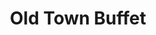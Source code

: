 ---
layout: place
title: Old Town Buffet
permalink: /ohio/bowling-green/old-town-buffet.html
stateAbbr: OH
stateName: Ohio
cityName: Bowling Green
seo:
  type: restaurant
  links: https://www.bgoldtownbuffet.com/
place_id: ChIJ-6lz7hELPIgRqwfjWq8Ypi4
photos:
  - name: >-
      places/ChIJ-6lz7hELPIgRqwfjWq8Ypi4/photos/AeeoHcLi2W7XlhztWRiM9JmjF7vy4_IhXJZZJqa3zLjgIlZ56MgeB3cFTe8LnMFSbEJRTJByVAQ0xKC_2GXRz65cTd3w3BI7Pwsk45Bc_c2r4fsGq46gR2lZRc1nUJftiDtxoVw7ZedOqKuDLw9uzcqYxBZ2DF5TyFvuE9PzlGZDWmAiFCYBEVMYYEl8jnM1xKEocSIDLlwzgjERksuR44mVSWUHUHO9-Hq7uAz0ghM39xoKfbqD_1E5NzlyUnT7cMsEmm0fH6GPXijbRNQHmsfSOXubieLeD_cH4ocbX0UrzYM4N2UzW5hifuro50tnHLiyo4lY_ml9S6Z7I0YrDdOXYRjTMq8EIY75-DcfW6lJ7i04lY5VGOz9ZjjduAeSHd0a7GBeNGANqqnfxWk3sXfdBDYDa7NHPEd8CvOiRZJGPaws8WHl
    widthPx: 3024
    heightPx: 4032
    authorAttributions:
      - displayName: SO SHAHEEN
        uri: https://maps.google.com/maps/contrib/104941423880628515245
        photoUri: >-
          https://lh3.googleusercontent.com/a/ACg8ocKrGdKiSSOWmd7k3BVFcjPliB_khBM6SU9w0Ivm7RD8LIrg1w=s100-p-k-no-mo
    flagContentUri: >-
      https://www.google.com/local/imagery/report/?cb_client=maps_api_places.places_api&image_key=!1e10!2sCIHM0ogKEICAgICpvIHV6gE&hl=en-US
    googleMapsUri: >-
      https://www.google.com/maps/place//data=!3m4!1e2!3m2!1sCIHM0ogKEICAgICpvIHV6gE!2e10!4m2!3m1!1s0x883c0b11ee73a9fb:0x2ea618af5ae307ab
  - name: >-
      places/ChIJ-6lz7hELPIgRqwfjWq8Ypi4/photos/AeeoHcKLbNGrARx2J_LWLM4mqLUJbwijn-AhKhpqIH_jUTccJGJ8sO1EWXD1p-I800smJ9eEn77DKRN1dEHJ8zOQYhdrKSa_3x1chGyGXQGEOvwipG3hk9qoSjlqjnZgrEXGoC_p7R0udr2t-4RGWck56nM1fN1tnVc6qomt4yW4__UmHi3us38R6qjFdFyUhhtoJx94n2ItTWiPlolrtvRvUTKXOYSvegxNe6Yd8ogTOruYPpoQpqtMHkyAC4u79y3FkBXLWHdb8ha7qoLHfiCtw02APotWHkH36UpS1xV8oyk5kKuR67VuEXRp22Dl9zpnJfpOJKleaDIng_e_sQfcDES6xImw97MAZ5F2ZZOMZWWvRIqyQF8U-xSkRNAaWKHNnTWbbgxNfQ5fDe8IGAfHQKNKopF7wjC6iLjcXxZkXCxR-w
    widthPx: 3024
    heightPx: 4032
    authorAttributions:
      - displayName: helesa shams
        uri: https://maps.google.com/maps/contrib/112333554809830706866
        photoUri: >-
          https://lh3.googleusercontent.com/a-/ALV-UjVUPy1nOPouglTsNG3NNs5oT6Kw3OGn5uUzC8_bm7ay5wWnL1IH=s100-p-k-no-mo
    flagContentUri: >-
      https://www.google.com/local/imagery/report/?cb_client=maps_api_places.places_api&image_key=!1e10!2sCIHM0ogKEICAgID9sdjtQw&hl=en-US
    googleMapsUri: >-
      https://www.google.com/maps/place//data=!3m4!1e2!3m2!1sCIHM0ogKEICAgID9sdjtQw!2e10!4m2!3m1!1s0x883c0b11ee73a9fb:0x2ea618af5ae307ab
  - name: >-
      places/ChIJ-6lz7hELPIgRqwfjWq8Ypi4/photos/AeeoHcI1uGmF8PzHaqhpkEsZtA0ZDIEJMZF-jHpYSky6F7mgLYbbKtuFw-B5js51SRq5rNOhXbHMIzB682SzTLOflz4Wh9KYKunIPbLrEljVLknPofAPXKHPU8umDP-9q5FYCIZEm5CzdF7qjaCTE5KD2EqWaeb2hJuxTO79c1ihdCe1xwaVDDp3IT41w_eDXc4IdpikqVQ797aQXav5JUjXjT2DJW9fbas2X4XYDmOPqX0OCIjuhGMPZ-v088G1ox0vhq85RxBGWXxAFBjPdp-tmZ7cIZGp_kjHjDyIIxIcnc4Xo207-3Jp_VAymIL4env7gsK7Pn6jNfaei2n-lbandr2TfOq9ykoP7dMLLoUx9N-VyVxCO8gEq3wRODtR_3NYg8NJcb4fWcVRSDDebo0uLUyXc3ro7tcxP3ZoxqEaf88tYWA
    widthPx: 3072
    heightPx: 4080
    authorAttributions:
      - displayName: James Ruegg
        uri: https://maps.google.com/maps/contrib/116590098485988881724
        photoUri: >-
          https://lh3.googleusercontent.com/a-/ALV-UjXiqGwSOucSVz-E0Yspzj648F6G8HmupDHX4vSwghxsRrCqMtFY=s100-p-k-no-mo
    flagContentUri: >-
      https://www.google.com/local/imagery/report/?cb_client=maps_api_places.places_api&image_key=!1e10!2sCIHM0ogKEICAgIDX8rPlrQE&hl=en-US
    googleMapsUri: >-
      https://www.google.com/maps/place//data=!3m4!1e2!3m2!1sCIHM0ogKEICAgIDX8rPlrQE!2e10!4m2!3m1!1s0x883c0b11ee73a9fb:0x2ea618af5ae307ab
  - name: >-
      places/ChIJ-6lz7hELPIgRqwfjWq8Ypi4/photos/AeeoHcKsLE1eGffKXRbuxQ_IYct_QGsOCljFHEbNrp8NrMNdZy9RkDJI7nZ5isev5YabZpF-rCHV-zem6GqNGwDmQAPnZwcf9i6pyoZLPW-R_0Au6O1JZ1IRFAaTUQXTmBdmAvWU7zwiwcrDFV7nl8N8OO5TtS7lSQFIOAGO42fr38FuuWOE2HmyPEYFi1Zo39BTb4AK8_EcQUbeoOG0g35dKHg4Cs-y_uLLMJjYN3gf_NcsLaU3LFyu3HSExosuUCAbqVfa6lZTy8Sx7Nfvgc4r81J7q_ZGbGcn8go_04gXu5xj2Vvo6FX9oXPWdC9gjH_RGPjU0hA7QYWhzypnphJi6ddBOtu7J3FiAoN5xnn8L9enBCcUoUj952tyt-97eeED0OC19inAj5-8kHevjIop88z4QPQm0owHhewGY-MrP29frw
    widthPx: 3000
    heightPx: 4000
    authorAttributions:
      - displayName: Ray T
        uri: https://maps.google.com/maps/contrib/103825686001364844883
        photoUri: >-
          https://lh3.googleusercontent.com/a-/ALV-UjUNAgKbpzwfnJcaCY-Z1rRSCESGguRhNQMw7i8tmXIK0LwuLZBzJA=s100-p-k-no-mo
    flagContentUri: >-
      https://www.google.com/local/imagery/report/?cb_client=maps_api_places.places_api&image_key=!1e10!2sCIHM0ogKEICAgICZi8jrXA&hl=en-US
    googleMapsUri: >-
      https://www.google.com/maps/place//data=!3m4!1e2!3m2!1sCIHM0ogKEICAgICZi8jrXA!2e10!4m2!3m1!1s0x883c0b11ee73a9fb:0x2ea618af5ae307ab
  - name: >-
      places/ChIJ-6lz7hELPIgRqwfjWq8Ypi4/photos/AeeoHcKLhJ4sbuSXW9m6re1u4pC5az_dNznFIPAsvc9cEJzAb27kWRtwa3sjk8JNRJLrKPN7TPNigW4ko-ZaW7ETa3sp10Zxv6MHDN0_ouCHTqGhKZS3JqGdZRhoueHcCcJDG8vdOY4YUK-zG0p-DXJu2bv0vnn8Ip1rc9Q8XvlZT7r6Tp48DmlWC5udBgwGt9nheRfHKNzNhSeJzXeepqYcLlgHKZzKUhcT0KgJjAA62XcSpyCtlEDqPiFDz-usicZSWplBU7s1kkVrmiCoDI1gvYxWe3DdGx2NRM57SDyWf9zT5ERkwhQj_ZXPVH0aLHc-jsgiQ07Jet3oCjuEcmjAjM6nNoc3POlRoOObLC8d1TfmN6JCiWaojyy5FQRbEjIVE7RNeImG9Xn58L9gdpJkfsXIuYR9MO4pxWeCTh3MTaf82jWC
    widthPx: 3120
    heightPx: 4160
    authorAttributions:
      - displayName: john r
        uri: https://maps.google.com/maps/contrib/117477777115407990318
        photoUri: >-
          https://lh3.googleusercontent.com/a-/ALV-UjVaVB1Y21rmzwwhUTbQd_qfPRaigQ5jh11usVUcQVS8zezCAso8=s100-p-k-no-mo
    flagContentUri: >-
      https://www.google.com/local/imagery/report/?cb_client=maps_api_places.places_api&image_key=!1e10!2sCIHM0ogKEICAgMCgqeugqgE&hl=en-US
    googleMapsUri: >-
      https://www.google.com/maps/place//data=!3m4!1e2!3m2!1sCIHM0ogKEICAgMCgqeugqgE!2e10!4m2!3m1!1s0x883c0b11ee73a9fb:0x2ea618af5ae307ab
  - name: >-
      places/ChIJ-6lz7hELPIgRqwfjWq8Ypi4/photos/AeeoHcKcqvkbObusrsonOvr6kjpW6nB09GzWyiXywH8yi_s_9F4CKMrCmEp-u2q9HDstX-sgQAQ-TjQtrOBioA4KGicgpnJHOs5mObA0Gf11TphxxkmWudVwkpyiePNwuWWeAaExnn8yg3-bb5zWjchITCWCkBgXb3IFft0QeTNYMk90KEKwMB7TUxE-i0aw1_MNr4s559Lqt51MTJSbT8MhKaQvV4OuPW57pDzjXun06MK1xXB4SRi5A3WplvenVO4v4O6pc6kwnRFZkk-HtkS9kG67zRrIzbMuQiqmMpxO8KHfjDk5awBaeT09aW2IigaIgzF2utUSnVrAgqw6MgN0_fQvZIm6_e0cm1T3NC9kpnzXDDXniiA8KFfFCRkD_TrNHCctuwXULbxQ1pAbP3xP15Nx9lc5LDBYaceNv8CsDnb8sxE
    widthPx: 2592
    heightPx: 1944
    authorAttributions:
      - displayName: Laura
        uri: https://maps.google.com/maps/contrib/100237228179151818902
        photoUri: >-
          https://lh3.googleusercontent.com/a-/ALV-UjU8oDY-PrZUyQGZ5mbB-tjk3zs5boj1T3W9Wb6tDOOPfi8RwgE=s100-p-k-no-mo
    flagContentUri: >-
      https://www.google.com/local/imagery/report/?cb_client=maps_api_places.places_api&image_key=!1e10!2sCIHM0ogKEICAgICEv7bx6QE&hl=en-US
    googleMapsUri: >-
      https://www.google.com/maps/place//data=!3m4!1e2!3m2!1sCIHM0ogKEICAgICEv7bx6QE!2e10!4m2!3m1!1s0x883c0b11ee73a9fb:0x2ea618af5ae307ab
  - name: >-
      places/ChIJ-6lz7hELPIgRqwfjWq8Ypi4/photos/AeeoHcIS_5VKVAejWenKQe4SLi7-z5958u5jCPqr_xt_Ga4AjczIgIK9DhSBjMlAD0fO95ah62oU4_-Y5kaJ7WKg-e5X36RhfJHEBc1VOr_I0BQ9waa1OBcwcsDONudycrwIZkunqAtsYKr4Bk03h0hvc9C8mTckmQ31jQOg-QuuJwBdK3mMHTnYp3qLHxfrkWa6r6MwdBxmVyh3jN5ivkfsm9UQ3v5a6zJfZkqsdBRS062RQIDXJ3tfERZqEc_vrZ_6og8R93AZE6dY2mbgXVUZ_uoskLK3le4StVc-wBWR34m49v_DiY4BZYrU3m7UNZASqSDdpsygbGl6IXfX4jwh1fhlV9N9HjmEYhPgrHGKIHztJH1B6oIdNCc2ho4Y-VezJb4R8UlAqHpQbVBMbdJLWOlgMkRmQxC0eyEAwraEr-LDeVPM
    widthPx: 3600
    heightPx: 4800
    authorAttributions:
      - displayName: Donald Speweik
        uri: https://maps.google.com/maps/contrib/100275878537522195759
        photoUri: >-
          https://lh3.googleusercontent.com/a/ACg8ocL06EzELNSHvzVAz43qJZ6j2_6YWPaTqeIAALeTv1SVsUIrLg=s100-p-k-no-mo
    flagContentUri: >-
      https://www.google.com/local/imagery/report/?cb_client=maps_api_places.places_api&image_key=!1e10!2sCIHM0ogKEICAgICfu7GUvAE&hl=en-US
    googleMapsUri: >-
      https://www.google.com/maps/place//data=!3m4!1e2!3m2!1sCIHM0ogKEICAgICfu7GUvAE!2e10!4m2!3m1!1s0x883c0b11ee73a9fb:0x2ea618af5ae307ab
  - name: >-
      places/ChIJ-6lz7hELPIgRqwfjWq8Ypi4/photos/AeeoHcL7dEs4RhJVYk99gqOwdpL9aejJ6AR8ZJymRv4aj7XxkKQx7M0DH-P3NnwmKS3A18War8ChaUIzKs1hdXSxe3kGvFPIV11T1n9e8cpNZhaEnkMb6oZ7niDnXQJB-EWCAQDyfXU9qddwI4VRG4wFO3dopqPG9cGlyb2xhpSE7n_-Yj7OtEqj5cYIVXp_8owlaZbbiKq5Tv7PcCCdBSGzL1yOO6NZPTPPS97h--cIcXPIV0Xkg4YXxM-WOuFs2PaEgYrH6aWwQZ4lnPVBoJXQMqGEYn95CjmOAmth6pfGheTKMMExY6xLJAsnDp2XBUGnhWoNPGAizGYeyXKIO206RSas-VPxNAYJwtf0xOBOQrkM4Iy0pHV4Pon_RCv88zWU_o2iy7havQHArBnTujqtpTjYx26t6aTPgXf4VrklVqXtWg
    widthPx: 4160
    heightPx: 3120
    authorAttributions:
      - displayName: Kay2Meow
        uri: https://maps.google.com/maps/contrib/108996935957451294535
        photoUri: >-
          https://lh3.googleusercontent.com/a-/ALV-UjWqcLT95vSLmR8He4eHglwcboSAR3CnE_8VcCq0ziDhP1vURmt6NQ=s100-p-k-no-mo
    flagContentUri: >-
      https://www.google.com/local/imagery/report/?cb_client=maps_api_places.places_api&image_key=!1e10!2sCIHM0ogKEICAgID4mcyqaQ&hl=en-US
    googleMapsUri: >-
      https://www.google.com/maps/place//data=!3m4!1e2!3m2!1sCIHM0ogKEICAgID4mcyqaQ!2e10!4m2!3m1!1s0x883c0b11ee73a9fb:0x2ea618af5ae307ab
  - name: >-
      places/ChIJ-6lz7hELPIgRqwfjWq8Ypi4/photos/AeeoHcLH1t-DYriiyij0Vge400MbDk2vBMv5Wfhh8eQ0-XfbwxK-8j2GdNKtU5G6u2M6F-uKsSTss3f8qmhRwUsNUGP0CrMJIsXgQDDmpM7xT54ovQPPujQhSVHc7OWZpC0z0KhW9CykpxCwa1_z_UaYMERrdodAQbFA3MocPt5RoMKBJCWC3pjdZVMg9smFxDs9TWzbgbP-xm6RvJU5X0raRLmwmQzzrVzEGLnxIpS9kIqdiXZOw-5gMCM0jWokcNQHv9Kd5j-E-38XZn9LLa5i19emUtzQcxfuAtLzG8ala44MbAl2K1pbmit1bTs2of3gnk7ZP-3WzYBIBILI8rhICJfgXxxfbt4d5EsCxffXn8YmHaPkRk-Ir8X0vzCXAVDpk3FFHNE0yEXqS82es6cHMd9gpAHtdJ2-_LTCyjuPOUCJY_RL
    widthPx: 3456
    heightPx: 3456
    authorAttributions:
      - displayName: Boyuan XING
        uri: https://maps.google.com/maps/contrib/107556303316892153448
        photoUri: >-
          https://lh3.googleusercontent.com/a-/ALV-UjVy1ouTEtlC9_0ZtISp_s8A9rontds4awFVBNi4soChHrythgE=s100-p-k-no-mo
    flagContentUri: >-
      https://www.google.com/local/imagery/report/?cb_client=maps_api_places.places_api&image_key=!1e10!2sCIHM0ogKEICAgICEysLz6gE&hl=en-US
    googleMapsUri: >-
      https://www.google.com/maps/place//data=!3m4!1e2!3m2!1sCIHM0ogKEICAgICEysLz6gE!2e10!4m2!3m1!1s0x883c0b11ee73a9fb:0x2ea618af5ae307ab
  - name: >-
      places/ChIJ-6lz7hELPIgRqwfjWq8Ypi4/photos/AeeoHcIxA7euW3eGPguh2uOpn42rJP2UdUgwxS5NFFinI0XWEv-3bftjFBFtA4RwFSj5pjbYE_I_KzpxzroPLO0nyKuXcvMk5IDkfTJIu9g_kN8RlDCB46rt0W13kyMlLtVikG32F5Umo-AYui64mP06x29xlm4q0LsUUrd5loSDn9CbdZegc5y1e0yZwLezgy5JVNKrnueia36RfxGXu1gO42QdkrM96Q1OdOx2oIzU8ugI0RUFDw_4OSwbJ7ogYwRPEVGJEfxNWiWjhrPt5eNuhHOC5huUeTHp-gM89U_pttRz5gaqt_UbpLyHNUJqNbtdDKGM3wY_cuiNO84X3x4Xyw0RCmKrjXfqWezWHNtiHWbuwNS0-NjDuVV-v-CuWSmQ8TT_NQzose9Iu7abk1jYj3YCRomclNGCGC8FdNwid7rHP7I
    widthPx: 4032
    heightPx: 3024
    authorAttributions:
      - displayName: Kyle
        uri: https://maps.google.com/maps/contrib/105513884079019238019
        photoUri: >-
          https://lh3.googleusercontent.com/a-/ALV-UjX0675e1MY0PuMfOMM4yiqirlAnJsNPuKaNx3LuLNWC0-7AhpLO=s100-p-k-no-mo
    flagContentUri: >-
      https://www.google.com/local/imagery/report/?cb_client=maps_api_places.places_api&image_key=!1e10!2sCIHM0ogKEICAgICsg9DdiAE&hl=en-US
    googleMapsUri: >-
      https://www.google.com/maps/place//data=!3m4!1e2!3m2!1sCIHM0ogKEICAgICsg9DdiAE!2e10!4m2!3m1!1s0x883c0b11ee73a9fb:0x2ea618af5ae307ab
address: '1216 N Main St #101, Bowling Green, OH 43402, USA'
street: '1216 N Main St #101'
city: Bowling Green
state: OH
zip: '43402'
country: USA
neighborhood: null
latitude: '41.397242'
longitude: '-83.649867'
accessibility_options:
  wheelchairAccessibleParking: true
  wheelchairAccessibleEntrance: true
  wheelchairAccessibleRestroom: true
  wheelchairAccessibleSeating: true
business_status: OPERATIONAL
name: Old Town Buffet
google_maps_links:
  directionsUri: >-
    https://www.google.com/maps/dir//''/data=!4m7!4m6!1m1!4e2!1m2!1m1!1s0x883c0b11ee73a9fb:0x2ea618af5ae307ab!3e0
  placeUri: https://maps.google.com/?cid=3361401313301825451
  writeAReviewUri: >-
    https://www.google.com/maps/place//data=!4m3!3m2!1s0x883c0b11ee73a9fb:0x2ea618af5ae307ab!12e1
  reviewsUri: >-
    https://www.google.com/maps/place//data=!4m4!3m3!1s0x883c0b11ee73a9fb:0x2ea618af5ae307ab!9m1!1b1
  photosUri: >-
    https://www.google.com/maps/place//data=!4m3!3m2!1s0x883c0b11ee73a9fb:0x2ea618af5ae307ab!10e5
primary_type: Chinese Restaurant
opening_hours:
  regular: null
  current: null
secondary_opening_hours:
  regular:
    weekdayDescriptions: null
    type: null
  current:
    weekdayDescriptions: null
    type: null
phone: (419) 353-1688
price_level: PRICE_LEVEL_INEXPENSIVE
price_range: $10 &ndash; $20
rating: '3.9'
rating_count: 0
website: https://www.bgoldtownbuffet.com/
description: >-
  Experience Old Town Buffet in Bowling Green, OH$$$Old Town Buffet in Bowling
  Green, OH, provides a laid-back all-you-can-eat dining option featuring a mix
  of classic Chinese favorites and fresh sushi selections that appeal to those
  seeking variety in their meals. The spot stands out for its accessible layout,
  including easy entry and seating options that make it welcoming for families
  and groups looking for affordable, hearty options. Diners can explore an array
  of traditional dishes alongside lighter choices like sushi rolls, creating a
  balanced menu that caters to different tastes without overwhelming the palate.
  With its convenient location in a mall setting, it's a go-to spot for casual
  outings or quick bites near local attractions, ensuring a relaxed atmosphere
  for enjoying flavorful meals on a budget.
generative_summary: >-
  Experience Old Town Buffet in Bowling Green, OH$$$Old Town Buffet in Bowling
  Green, OH, provides a laid-back all-you-can-eat dining option featuring a mix
  of classic Chinese favorites and fresh sushi selections that appeal to those
  seeking variety in their meals. The spot stands out for its accessible layout,
  including easy entry and seating options that make it welcoming for families
  and groups looking for affordable, hearty options. Diners can explore an array
  of traditional dishes alongside lighter choices like sushi rolls, creating a
  balanced menu that caters to different tastes without overwhelming the palate.
  With its convenient location in a mall setting, it's a go-to spot for casual
  outings or quick bites near local attractions, ensuring a relaxed atmosphere
  for enjoying flavorful meals on a budget.
generative_disclosure: Summarized by AI using the Grok-3-Mini model.
reviews:
  - name: >-
      places/ChIJ-6lz7hELPIgRqwfjWq8Ypi4/reviews/ChZDSUhNMG9nS0VJQ0FnSUNmdTdHVVhBEAE
    relativePublishTimeDescription: 3 months ago
    rating: 4
    text:
      text: >-
        We came got seated right away and very nice service from the two kind
        ladies. The food is very dry good but some of the veggies are rubbery.
        Would have been five stars but the inside looks like it’s ran down
      languageCode: en
    originalText:
      text: >-
        We came got seated right away and very nice service from the two kind
        ladies. The food is very dry good but some of the veggies are rubbery.
        Would have been five stars but the inside looks like it’s ran down
      languageCode: en
    authorAttribution:
      displayName: Donald Speweik
      uri: https://www.google.com/maps/contrib/100275878537522195759/reviews
      photoUri: >-
        https://lh3.googleusercontent.com/a/ACg8ocL06EzELNSHvzVAz43qJZ6j2_6YWPaTqeIAALeTv1SVsUIrLg=s128-c0x00000000-cc-rp-mo
    publishTime: '2025-01-02T00:01:58.264853Z'
    flagContentUri: >-
      https://www.google.com/local/review/rap/report?postId=ChZDSUhNMG9nS0VJQ0FnSUNmdTdHVVhBEAE&d=17924085&t=1
    googleMapsUri: >-
      https://www.google.com/maps/reviews/data=!4m6!14m5!1m4!2m3!1sChZDSUhNMG9nS0VJQ0FnSUNmdTdHVVhBEAE!2m1!1s0x883c0b11ee73a9fb:0x2ea618af5ae307ab
  - name: >-
      places/ChIJ-6lz7hELPIgRqwfjWq8Ypi4/reviews/ChZDSUhNMG9nS0VJQ0FnTUNncWV1Z1NnEAE
    relativePublishTimeDescription: a month ago
    rating: 5
    text:
      text: >-
        This is my kind of Chinese buffet, love the relaxed lighting, food was
        all the stuff I want at a Chinese buffet, and the hot tea was very good
        too. I tried some of the sushi, being naive I put far too much wasabi on
        😂
      languageCode: en
    originalText:
      text: >-
        This is my kind of Chinese buffet, love the relaxed lighting, food was
        all the stuff I want at a Chinese buffet, and the hot tea was very good
        too. I tried some of the sushi, being naive I put far too much wasabi on
        😂
      languageCode: en
    authorAttribution:
      displayName: john r
      uri: https://www.google.com/maps/contrib/117477777115407990318/reviews
      photoUri: >-
        https://lh3.googleusercontent.com/a-/ALV-UjVaVB1Y21rmzwwhUTbQd_qfPRaigQ5jh11usVUcQVS8zezCAso8=s128-c0x00000000-cc-rp-mo-ba2
    publishTime: '2025-02-18T16:55:21.548234Z'
    flagContentUri: >-
      https://www.google.com/local/review/rap/report?postId=ChZDSUhNMG9nS0VJQ0FnTUNncWV1Z1NnEAE&d=17924085&t=1
    googleMapsUri: >-
      https://www.google.com/maps/reviews/data=!4m6!14m5!1m4!2m3!1sChZDSUhNMG9nS0VJQ0FnTUNncWV1Z1NnEAE!2m1!1s0x883c0b11ee73a9fb:0x2ea618af5ae307ab
  - name: >-
      places/ChIJ-6lz7hELPIgRqwfjWq8Ypi4/reviews/ChRDSUhNMG9nS0VJQ0FnTUN3dElaXxAB
    relativePublishTimeDescription: 3 weeks ago
    rating: 1
    text:
      text: >-
        I think the food could have been very good, but it wasn't even luke
        warm. Walked into the bathroom and almost wiped out due to standing
        water throughout the whole room. This is a one and done kind of place.
        Service and staff were great!


        Edit: I'm taking away 1 star...🤢🤮💩 Sorry Walmart and Circle K
      languageCode: en
    originalText:
      text: >-
        I think the food could have been very good, but it wasn't even luke
        warm. Walked into the bathroom and almost wiped out due to standing
        water throughout the whole room. This is a one and done kind of place.
        Service and staff were great!


        Edit: I'm taking away 1 star...🤢🤮💩 Sorry Walmart and Circle K
      languageCode: en
    authorAttribution:
      displayName: Janette Adams
      uri: https://www.google.com/maps/contrib/110271089088596687617/reviews
      photoUri: >-
        https://lh3.googleusercontent.com/a-/ALV-UjUCcKbUQMYZnEL__WZUmxl5Zbhv1qbmQTZ3O7RASmBeg2PmfaJhfA=s128-c0x00000000-cc-rp-mo-ba2
    publishTime: '2025-03-16T23:30:07.179337Z'
    flagContentUri: >-
      https://www.google.com/local/review/rap/report?postId=ChRDSUhNMG9nS0VJQ0FnTUN3dElaXxAB&d=17924085&t=1
    googleMapsUri: >-
      https://www.google.com/maps/reviews/data=!4m6!14m5!1m4!2m3!1sChRDSUhNMG9nS0VJQ0FnTUN3dElaXxAB!2m1!1s0x883c0b11ee73a9fb:0x2ea618af5ae307ab
  - name: >-
      places/ChIJ-6lz7hELPIgRqwfjWq8Ypi4/reviews/ChdDSUhNMG9nS0VJQ0FnTUNRMk02Ui1BRRAB
    relativePublishTimeDescription: a month ago
    rating: 1
    text:
      text: >-
        Half food trays on buffet empty. Almost no meat at all. When I asked
        when they'd put more out they asked what I wanted and I told them. 20
        minutes later they brought it out and put it on the buffet, but at that
        point we were already leaving. Available food on buffet was old and
        dried out. It's not a true buffet if you have to ORDER and WAIT for them
        to make. Rude servers. Mismatched booth tables too high and seats too
        low, very uncomfortable. WE WONT BE BACK. DONT WASTE YOUR MONEY.
      languageCode: en
    originalText:
      text: >-
        Half food trays on buffet empty. Almost no meat at all. When I asked
        when they'd put more out they asked what I wanted and I told them. 20
        minutes later they brought it out and put it on the buffet, but at that
        point we were already leaving. Available food on buffet was old and
        dried out. It's not a true buffet if you have to ORDER and WAIT for them
        to make. Rude servers. Mismatched booth tables too high and seats too
        low, very uncomfortable. WE WONT BE BACK. DONT WASTE YOUR MONEY.
      languageCode: en
    authorAttribution:
      displayName: Robert Majerowski
      uri: https://www.google.com/maps/contrib/109324360742551324630/reviews
      photoUri: >-
        https://lh3.googleusercontent.com/a/ACg8ocI3pZ5oq8qOB_8eJqwWvCn1z1Mh9NqxgGUzxoGDeBd3DW-D_Q=s128-c0x00000000-cc-rp-mo
    publishTime: '2025-03-01T19:15:14.346956Z'
    flagContentUri: >-
      https://www.google.com/local/review/rap/report?postId=ChdDSUhNMG9nS0VJQ0FnTUNRMk02Ui1BRRAB&d=17924085&t=1
    googleMapsUri: >-
      https://www.google.com/maps/reviews/data=!4m6!14m5!1m4!2m3!1sChdDSUhNMG9nS0VJQ0FnTUNRMk02Ui1BRRAB!2m1!1s0x883c0b11ee73a9fb:0x2ea618af5ae307ab
  - name: >-
      places/ChIJ-6lz7hELPIgRqwfjWq8Ypi4/reviews/ChdDSUhNMG9nS0VJQ0FnSURYOHJQbGpRRRAB
    relativePublishTimeDescription: 5 months ago
    rating: 5
    text:
      text: >-
        Oh yeah, 13.95 to fill up a take out box yes. the food is great I was
        impressed, just go check it out.
      languageCode: en
    originalText:
      text: >-
        Oh yeah, 13.95 to fill up a take out box yes. the food is great I was
        impressed, just go check it out.
      languageCode: en
    authorAttribution:
      displayName: James Ruegg
      uri: https://www.google.com/maps/contrib/116590098485988881724/reviews
      photoUri: >-
        https://lh3.googleusercontent.com/a-/ALV-UjXiqGwSOucSVz-E0Yspzj648F6G8HmupDHX4vSwghxsRrCqMtFY=s128-c0x00000000-cc-rp-mo-ba3
    publishTime: '2024-10-25T22:27:42.068849Z'
    flagContentUri: >-
      https://www.google.com/local/review/rap/report?postId=ChdDSUhNMG9nS0VJQ0FnSURYOHJQbGpRRRAB&d=17924085&t=1
    googleMapsUri: >-
      https://www.google.com/maps/reviews/data=!4m6!14m5!1m4!2m3!1sChdDSUhNMG9nS0VJQ0FnSURYOHJQbGpRRRAB!2m1!1s0x883c0b11ee73a9fb:0x2ea618af5ae307ab
review_summary: >-
  Visitor Feedback on Old Town Buffet$$$Folks often rave about the friendly
  service and solid variety of Chinese dishes and sushi at this spot, making it
  a fun choice for laid-back meals with family or friends. While some appreciate
  the great value and tasty options that hit the spot, others mention occasional
  inconsistencies like food not being as warm as expected or certain items
  feeling a bit dry. Overall, it's clear that the welcoming vibe and affordable
  pricing keep people coming back, even if a few suggest improvements in
  freshness for the best experience. Many enjoy the simple pleasures like hot
  tea and quick service that add to the charm, helping it maintain a positive
  reputation among casual diners in the area. If you're in the mood for an easy,
  no-fuss meal, this place delivers with enough highlights to make it worth a
  try.
review_disclosure: Summarized by AI using the Grok-3-Mini model.
parking_options:
  freeParkingLot: true
  freeStreetParking: true
  paidStreetParking: false
  valetParking: false
payment_options:
  acceptsCreditCards: true
  acceptsDebitCards: false
  acceptsCashOnly: false
  acceptsNfc: true
allow_dogs: null
curbside_pickup: false
delivery: false
dine_in: true
good_for_children: true
good_for_groups: true
good_for_sports: false
live_music: false
menu_for_children: true
outdoor_seating: false
reservable: false
restroom: true
serves_beer: false
serves_breakfast: false
serves_brunch: null
serves_cocktails: false
serves_coffee: true
serves_dinner: true
serves_dessert: true
serves_lunch: true
serves_vegetarian_food: true
serves_wine: false
takeout: true
update_category: pro
places_description: null

---